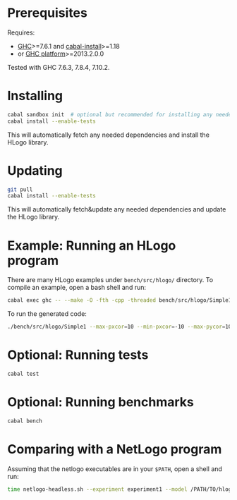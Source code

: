 # Prerequisites

Requires:

- [GHC](https://www.haskell.org/ghc/)>=7.6.1  and [cabal-install](http://hackage.haskell.org/package/cabal-install)>=1.18
- or [GHC platform](https://www.haskell.org/platform/)>=2013.2.0.0

Tested with GHC 7.6.3, 7.8.4, 7.10.2.

# Installing

```bash
cabal sandbox init  # optional but recommended for installing any needed dependencies only-locally
cabal install --enable-tests
```

This will automatically fetch any needed dependencies and install the HLogo library.

# Updating

```bash
git pull
cabal install --enable-tests
```

This will automatically fetch&update any needed dependencies and update the HLogo library.

# Example: Running an HLogo program

There are many HLogo examples under `bench/src/hlogo/` directory.
To compile an example, open a bash shell and run:

```bash
cabal exec ghc -- --make -O -fth -cpp -threaded bench/src/hlogo/Simple1.hs
```

To run the generated code:

```bash
./bench/src/hlogo/Simple1 --max-pxcor=10 --min-pxcor=-10 --max-pycor=10 --min-pycor=-10 +RTS -N2 # e.g. -N2 is for running on 2 cores
```

# Optional: Running tests

```bash
cabal test
```

# Optional: Running benchmarks

```bash
cabal bench
```

# Comparing with a NetLogo program

Assuming that the netlogo executables are in your `$PATH`, open a shell and run:

```bash
time netlogo-headless.sh --experiment experiment1 --model /PATH/TO/hlogo/bench/src/netlogo/Simple1.nlogo 
```

